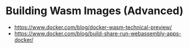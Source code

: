 # Building Wasm Images (Advanced)

- https://www.docker.com/blog/docker-wasm-technical-preview/
- https://www.docker.com/blog/build-share-run-webassembly-apps-docker/
